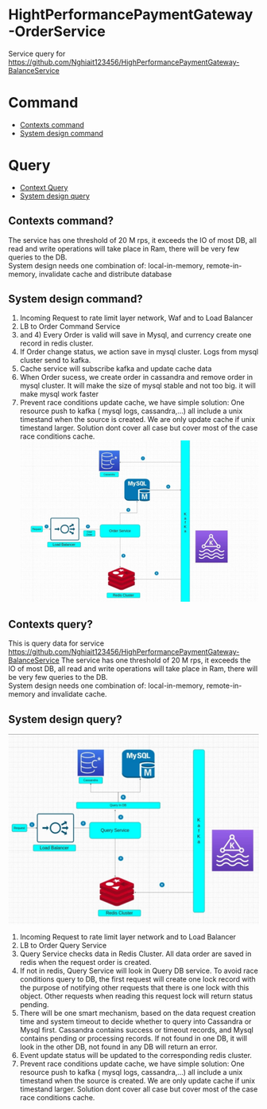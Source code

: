 # HightPerformancePaymentGateway-OrderService
Service query for https://github.com/Nghiait123456/HighPerformancePaymentGateway-BalanceService


# Command
- [Contexts command](#ContextCmd)
- [System design command](#SystemDesignCmd)
# Query
- [Context Query](#ContextsQuery)
- [System design query](#SystemDesignQuery)


## Contexts command? <one name="ContextCmd"></one>
The service has one threshold of 20 M rps, it exceeds the IO of most DB, all read and write operations will take place in Ram, there will be very few queries to the DB. </br>
System design needs one combination of: local-in-memory, remote-in-memory, invalidate cache and distribute database</br>


## System design command? <one name="SystemDesignCmd"></one>
1) Incoming Request to rate limit layer network, Waf and to Load Balancer </br>
2) LB to Order Command Service </br>
3) and 4) Every Order is valid will save in Mysql, and currency create one record in redis cluster. </br>
5) If Order change status, we action save in mysql cluster. Logs from mysql cluster send to kafka. </br>
6) Cache service will subscribe kafka and update cache data </br>
7) When Order sucess, we create order in cassandra and remove order in mysql cluster. It will make the size of mysql stable and not too big. it will make mysql work faster </br>
8) Prevent race conditions update cache, we have simple solution: One resource push to kafka ( mysql logs, cassandra,...) all include a unix timestand when the source is created. We are only update cache if unix timestand larger. Solution dont cover all case but cover most of the case race conditions cache. </br>
![](img_readme/system_design_cmd_service.png)



## Contexts query? <one name="ContextsQuery"></one>
This is query data for service https://github.com/Nghiait123456/HighPerformancePaymentGateway-BalanceService
The service has one threshold of 20 M rps, it exceeds the IO of most DB, all read and write operations will take place in Ram, there will be very few queries to the DB. </br>
System design needs one combination of: local-in-memory, remote-in-memory and invalidate cache. </br>
## System design query? <one name="SystemDesignQuery"></one>

![](img_readme/system_design_query.png)

1) Incoming Request to rate limit layer network and to Load Balancer </br>
2) LB to Order Query Service </br>
3) Query Service checks data in Redis Cluster. All data order are saved in redis when the request order is created. </br>
4) If not in redis, Query Service will look in Query DB service. To avoid race conditions query to DB, the first request will create one lock record with the purpose of notifying other requests that there is one lock with this object. Other requests when reading this request lock will return status pending. </br>
5) There will be one smart mechanism, based on the data request creation time and system timeout to decide whether to query into Cassandra or Mysql first. Cassandra contains success or timeout records, and Mysql contains pending or processing records. If not found in one DB, it will look in the other DB, not found in any DB will return an error. </br>
6) Event update status will be updated to the corresponding redis cluster. </br>
7) Prevent race conditions update cache, we have simple solution: One resource push to kafka ( mysql logs, cassandra,...) all include a unix timestand when the source is created. We are only update cache if unix timestand larger. Solution dont cover all case but cover most of the case race conditions cache. </br>